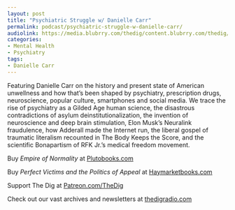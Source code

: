 ```yaml
---
layout: post
title: "Psychiatric Struggle w/ Danielle Carr"
permalink: podcast/psychiatric-struggle-w-danielle-carr/
audiolink: https://media.blubrry.com/thedig/content.blubrry.com/thedig/The_Dig-EP_476-Carr.mp3
categories:
- Mental Health
- Psychiatry
tags:
- Danielle Carr
---
```




Featuring Danielle Carr on the history and present state of American unwellness and how that’s been shaped by psychiatry, prescription drugs, neuroscience, popular culture, smartphones and social media. We trace the rise of psychiatry as a Gilded Age human science, the disastrous contradictions of asylum deinstitutionalization, the invention of neuroscience and deep brain stimulation, Elon Musk’s Neuralink fraudulence, how Adderall made the Internet run, the liberal gospel of traumatic literalism recounted in The Body Keeps the Score, and the scientific Bonapartism of RFK Jr.’s medical freedom movement.



Buy *Empire of Normality* at [Plutobooks.com](http://Plutobooks.com)



Buy *Perfect Victims and the Politics of Appeal* at [Haymarketbooks.com](http://Haymarketbooks.com)



Support The Dig at [Patreon.com/TheDig](http://Patreon.com/TheDig)



Check out our vast archives and newsletters at [thedigradio.com](http://thedigradio.com)

